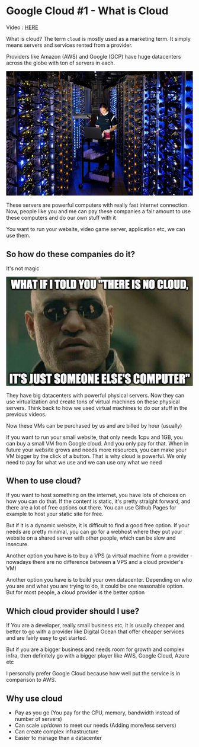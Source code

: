 # Google Cloud #1 - What is Cloud

Video : [HERE](https://www.youtube.com/watch?v=YDA6DBWxOMc)

What is cloud? The term `cloud` is mostly used as a marketing term. It simply means servers and services rented
from a provider.

Providers like Amazon (AWS) and Google (GCP) have huge datacenters across the globe with ton of servers in each.

![Google Datacenter](img/google-datacenter.jpg)

These servers are powerful computers with really fast internet connection. Now, people like you and me can pay these
companies a fair amount to use these computers and do our own stuff with it

You want to run your website, video game server, application etc, we can use them.


## So how do these companies do it?

It's not magic

![Cloud](img/cloud.jpg)

They have big datacenters with powerful physical servers. Now they can use virtualization and create tons of virtual machines
on these physical servers. Think back to how we used virtual machines to do our stuff in the previous videos.

Now these VMs can be purchased by us and are billed by hour (usually)

If you want to run your small website, that only needs 1cpu and 1GB, you can buy a small VM from Google cloud. And you only pay for that.
When in future your website grows and needs more resources, you can make your VM bigger by the click of a button. That is why cloud is powerful. We only need to pay for what we use and we can use ony what we need

## When to use cloud?

If you want to host something on the internet, you have lots of choices on how you can do that.
If the content is static, it's pretty straight forward, and there are a lot of free options out there.
You can use Github Pages for example to host your static site for free.

But if it is a dynamic website, it is difficult to find a good free option. If your needs are pretty minimal, you can
go for a webhost where they put your website on a shared server with other people, which can be slow and insecure.

Another option you have is to buy a VPS (a virtual machine from a provider - nowadays there are no difference between a VPS
and a cloud provider's VM)

Another option you have is to build your own datacenter. Depending on who you are and what you are trying to do, it could be one 
reasonable option. But for most people, a cloud provider is the better option

## Which cloud provider should I use?

If You are a developer, really small business etc, it is usually cheaper and better to go with a provider like Digital Ocean
that offer cheaper services and are fairly easy to get started.

But if you are a bigger business and needs room for growth and complex infra, then definitely go with a bigger player like
AWS, Google Cloud, Azure etc

I personally prefer Google Cloud because how well put the service is in comparison to AWS.

## Why use cloud

- Pay as you go (You pay for the CPU, memory, bandwidth instead of number of servers)
- Can scale up/down to meet our needs (Adding more/less servers)
- Can create complex infrastructure
- Easier to manage than a datacenter
